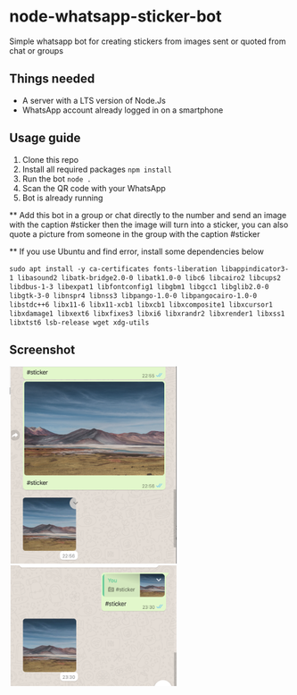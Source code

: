 # node-whatsapp-sticker-bot

Simple whatsapp bot for creating stickers from images sent or quoted from chat or groups

## Things needed

-   A server with a LTS version of Node.Js
-   WhatsApp account already logged in on a smartphone

## Usage guide

1. Clone this repo
2. Install all required packages `npm install`
3. Run the bot `node .`
4. Scan the QR code with your WhatsApp
5. Bot is already running

\*\* Add this bot in a group or chat directly to the number and send an image with the caption #sticker then the image will turn into a sticker, you can also quote a picture from someone in the group with the caption #sticker

\*\* If you use Ubuntu and find error, install some dependencies below

```
sudo apt install -y ca-certificates fonts-liberation libappindicator3-1 libasound2 libatk-bridge2.0-0 libatk1.0-0 libc6 libcairo2 libcups2 libdbus-1-3 libexpat1 libfontconfig1 libgbm1 libgcc1 libglib2.0-0 libgtk-3-0 libnspr4 libnss3 libpango-1.0-0 libpangocairo-1.0-0 libstdc++6 libx11-6 libx11-xcb1 libxcb1 libxcomposite1 libxcursor1 libxdamage1 libxext6 libxfixes3 libxi6 libxrandr2 libxrender1 libxss1 libxtst6 lsb-release wget xdg-utils
```

## Screenshot

<img src="/screenshot/Screen%20Shot%202020-07-30%20at%2001.21.23.png" width="300">
<img src="/screenshot/Screen%20Shot%202020-07-30%20at%2001.21.35.png" width="300">
